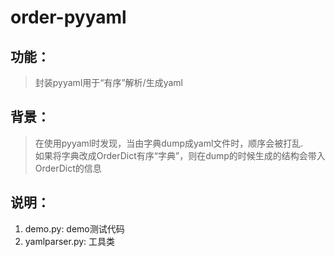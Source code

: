 # order-pyyaml
## 功能：  
> 封装pyyaml用于“有序”解析/生成yaml  

## 背景：  
> 在使用pyyaml时发现，当由字典dump成yaml文件时，顺序会被打乱.  
> 如果将字典改成OrderDict有序“字典”，则在dump的时候生成的结构会带入OrderDict的信息  

## 说明：
1. demo.py: demo测试代码
2. yamlparser.py: 工具类  
